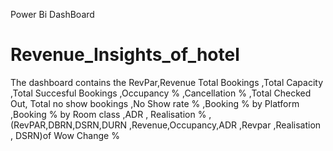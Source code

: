 Power Bi DashBoard
# Revenue_Insights_of_hotel
 The dashboard contains the RevPar,Revenue Total Bookings ,Total Capacity ,Total Succesful Bookings ,Occupancy % ,Cancellation % ,Total Checked Out, Total no show bookings ,No Show rate % ,Booking % by Platform ,Booking % by Room class ,ADR , Realisation % ,(RevPAR,DBRN,DSRN,DURN ,Revenue,Occupancy,ADR ,Revpar ,Realisation , DSRN)of  Wow Change %  
